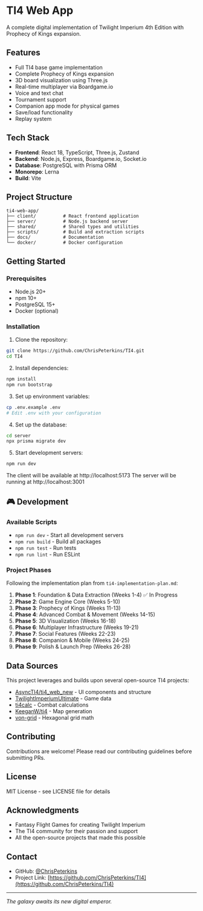 # TI4 Web App

A complete digital implementation of Twilight Imperium 4th Edition with Prophecy of Kings expansion.

##  Features

- Full TI4 base game implementation
- Complete Prophecy of Kings expansion
- 3D board visualization using Three.js
- Real-time multiplayer via Boardgame.io
- Voice and text chat
- Tournament support
- Companion app mode for physical games
- Save/load functionality
- Replay system

##  Tech Stack

- **Frontend**: React 18, TypeScript, Three.js, Zustand
- **Backend**: Node.js, Express, Boardgame.io, Socket.io
- **Database**: PostgreSQL with Prisma ORM
- **Monorepo**: Lerna
- **Build**: Vite

##  Project Structure

```
ti4-web-app/
├── client/          # React frontend application
├── server/          # Node.js backend server
├── shared/          # Shared types and utilities
├── scripts/         # Build and extraction scripts
├── docs/            # Documentation
└── docker/          # Docker configuration
```

##  Getting Started

### Prerequisites

- Node.js 20+ 
- npm 10+
- PostgreSQL 15+
- Docker (optional)

### Installation

1. Clone the repository:
```bash
git clone https://github.com/ChrisPeterkins/TI4.git
cd TI4
```

2. Install dependencies:
```bash
npm install
npm run bootstrap
```

3. Set up environment variables:
```bash
cp .env.example .env
# Edit .env with your configuration
```

4. Set up the database:
```bash
cd server
npx prisma migrate dev
```

5. Start development servers:
```bash
npm run dev
```

The client will be available at http://localhost:5173
The server will be running at http://localhost:3001

## 🎮 Development

### Available Scripts

- `npm run dev` - Start all development servers
- `npm run build` - Build all packages
- `npm run test` - Run tests
- `npm run lint` - Run ESLint

### Project Phases

Following the implementation plan from `ti4-implementation-plan.md`:

1. **Phase 1**: Foundation & Data Extraction (Weeks 1-4) ✅ In Progress
2. **Phase 2**: Game Engine Core (Weeks 5-10)
3. **Phase 3**: Prophecy of Kings (Weeks 11-13)
4. **Phase 4**: Advanced Combat & Movement (Weeks 14-15)
5. **Phase 5**: 3D Visualization (Weeks 16-18)
6. **Phase 6**: Multiplayer Infrastructure (Weeks 19-21)
7. **Phase 7**: Social Features (Weeks 22-23)
8. **Phase 8**: Companion & Mobile (Weeks 24-25)
9. **Phase 9**: Polish & Launch Prep (Weeks 26-28)

##  Data Sources

This project leverages and builds upon several open-source TI4 projects:

- [AsyncTI4/ti4_web_new](https://github.com/AsyncTI4/ti4_web_new) - UI components and structure
- [TwilightImperiumUltimate](https://github.com/Lazik10/TwilightImperiumUltimate) - Game data
- [ti4calc](https://github.com/alpha-mouse/ti4calc) - Combat calculations
- [KeeganW/ti4](https://github.com/KeeganW/ti4) - Map generation
- [von-grid](https://github.com/vonWolfehaus/von-grid) - Hexagonal grid math

##  Contributing

Contributions are welcome! Please read our contributing guidelines before submitting PRs.

##  License

MIT License - see LICENSE file for details

##  Acknowledgments

- Fantasy Flight Games for creating Twilight Imperium
- The TI4 community for their passion and support
- All the open-source projects that made this possible

##  Contact

- GitHub: [@ChrisPeterkins](https://github.com/ChrisPeterkins)
- Project Link: [https://github.com/ChrisPeterkins/TI4](https://github.com/ChrisPeterkins/TI4)

---

*The galaxy awaits its new digital emperor.*